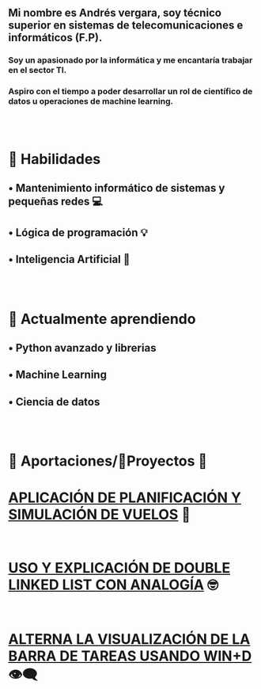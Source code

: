 ## Mi nombre es Andrés vergara, soy técnico superior en sistemas de telecomunicaciones e informáticos (F.P).
### Soy un apasionado por la informática y me encantaría trabajar en el sector TI.
### Aspiro con el tiempo a poder desarrollar un rol de científico de datos u operaciones de machine learning.

<br>
<br>
 
# 🚀 Habilidades 
## • Mantenimiento informático de sistemas y pequeñas redes 💻
## • Lógica de programación 💡 
## • Inteligencia Artificial 🧠

<br>
<br>

# 🌱 Actualmente aprendiendo  

## • Python avanzado y librerias

## • Machine Learning 

## • Ciencia de datos 

<br>
<br>


# 🎁 Aportaciones/💼Proyectos 🐙

  # [APLICACIÓN DE PLANIFICACIÓN Y SIMULACIÓN DE VUELOS](https://github.com/anverpy/mission-planner) 🛫
  <br>
  
  # [USO Y EXPLICACIÓN DE DOUBLE LINKED LIST CON ANALOGÍA](https://github.com/anverpy/double-ll-creating-analogy) 🤓
  <br>

  # [ALTERNA LA VISUALIZACIÓN DE LA BARRA DE TAREAS USANDO WIN+D](https://github.com/anverpy/toggle-taskbar) 👁️‍🗨️
  <br>
